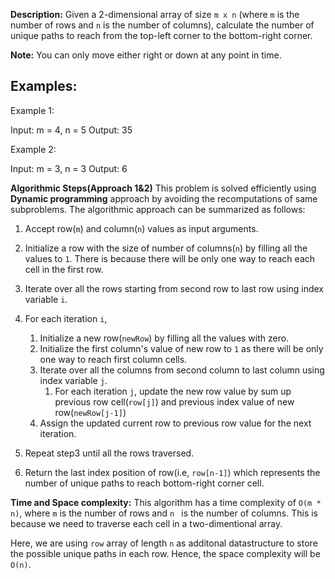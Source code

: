 **Description:**
Given a 2-dimensional array of size `m x n` (where `m` is the number of rows and `n` is the number of columns), calculate the number of unique paths to reach from the top-left corner to the bottom-right corner.

**Note:** You can only move either right or down at any point in time.

## Examples:
Example 1:

Input: m = 4, n = 5
Output: 35

Example 2: 

Input: m = 3, n = 3
Output: 6

**Algorithmic Steps(Approach 1&2)**
This problem is solved efficiently using **Dynamic programming** approach by avoiding the recomputations of same subproblems. The algorithmic approach can be summarized as follows: 

1. Accept row(`m`) and column(`n`) values as input arguments.

1. Initialize a row with the size of number of columns(`n`) by filling all the values to `1`. There is because there will be only one way to reach each cell in the first row.
   
2. Iterate over all the rows starting from second row to last row using index variable `i`.
   
3. For each iteration `i`, 
    1. Initialize a new row(`newRow`) by filling all the values with zero.
    2. Initialize the first column's value of new row to `1` as there will be only one way to reach first column cells. 
    3. Iterate over all the columns from second column to last column using index variable `j`.
        1. For each iteration `j`, update the new row value by sum up previous row cell(`row[j]`) and previous index value of new row(`newRow[j-1]`)
    4. Assign the updated current row to previous row value for the next iteration.
   
4. Repeat step3 until all the rows traversed.
5. Return the last index position of row(i.e, `row[n-1]`) which represents the number of unique paths to reach bottom-right corner cell.


**Time and Space complexity:**
This algorithm has a time complexity of `O(m * n)`, where `m` is the number of rows and `n ` is the number of columns. This is because we need to traverse each cell in a two-dimentional array. 

Here, we are using `row` array of length `n` as additonal datastructure to store the possible unique paths in each row. Hence, the space complexity will be `O(n)`.
